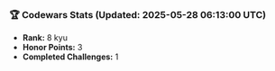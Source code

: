 ### 🏆 Codewars Stats (Updated: 2025-05-28 06:13:00 UTC)

- **Rank:** 8 kyu
- **Honor Points:** 3
- **Completed Challenges:** 1
